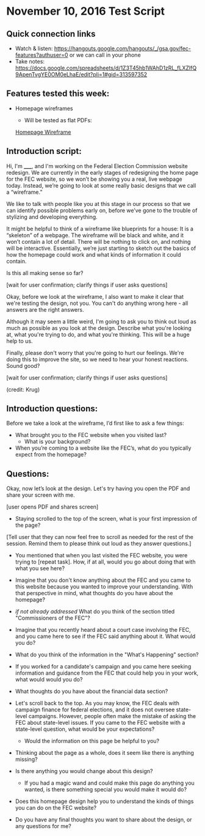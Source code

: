# November 10, 2016 Test Script

## Quick connection links

- Watch & listen: <https://hangouts.google.com/hangouts/_/gsa.gov/fec-features?authuser=0> or we can call in your phone
- Take notes: <https://docs.google.com/spreadsheets/d/1Z3T45hb1WAhD1zRL_fLXZlfQ9ApenTvgYE0OM0eLhaE/edit?pli=1#gid=313597352>

## Features tested this week:

- Homepage wireframes
   - Will be tested as flat PDFs:

   [Homepage Wireframe](https://github.com/18F/fec-cms/files/581431/homepage_revised_110716.pdf)

## Introduction script:

Hi, I'm **___**, and I'm working on the Federal Election Commission website redesign. We are currently in the early stages of redesigning the home page for the FEC website, so we won’t be showing you a real, live webpage today. Instead, we’re going to look at some really basic designs that we call a “wireframe.”

We like to talk with people like you at this stage in our process so that we can identify possible problems early on, before we’ve gone to the trouble of stylizing and developing everything.

It might be helpful to think of a wireframe like blueprints for a house: It is a “skeleton” of a webpage. The wireframe will be black and white, and it won’t contain a lot of detail. There will be nothing to click on, and nothing will be interactive.  Essentially, we’re just starting to sketch out the basics of how the homepage could work and what kinds of information it could contain.

Is this all making sense so far?

[wait for user confirmation; clarify things if user asks questions]

Okay, before we look at the wireframe, I also want to make it clear that we're testing the design, not you. You can't do anything wrong here - all answers are the right answers.

Although it may seem a little weird, I'm going to ask you to think out loud as much as possible as you look at the design. Describe what you're looking at, what you're trying to do, and what you're thinking. This will be a huge help to us.

Finally, please don't worry that you're going to hurt our feelings. We're doing this to improve the site, so we need to hear your honest reactions. Sound good?

[wait for user confirmation; clarify things if user asks questions]

(credit: Krug)

## Introduction questions:

Before we take a look at the wireframe, I’d first like to ask a few things:

- What brought you to the FEC website when you visited last?
	- What is your background?
- When you’re coming to a website like the FEC’s, what do you typically expect from the homepage?

## Questions:

Okay, now let’s look at the  design. Let's try having you open the PDF and share your screen with me.

[user opens PDF and shares screen]

- Staying scrolled to the top of the screen, what is your first impression of the page?

[Tell user that they can now feel free to scroll as needed for the rest of the session. Remind them to please think out loud as they answer questions.]

- You mentioned that when you last visited the FEC website, you were trying to [repeat task]. How, if at all, would you go about doing that with what you see here?

- Imagine that you don't know anything about the FEC and you came to this website because you wanted to improve your understanding. With that perspective in mind, what thoughts do you have about the homepage?

- _if not already addressed_ What do you think of the section titled "Commissioners of the FEC"?

- Imagine that you recently heard about a court case involving the FEC, and you came here to see if the FEC said anything about it. What would you do?

- What do you think of the information in the "What's Happening" section?

- If you worked for a candidate's campaign and you came here seeking information and guidance from the FEC that could help you in your work, what would would you do?

- What thoughts do you have about the financial data section?

-  Let's scroll back to the top. As you may know, the FEC deals with campaign finance for federal elections, and it does not oversee state-level campaigns. However, people often make the mistake of asking the FEC about state-level issues. If you came to the FEC website with a state-level question, what would be your expectations?
    - Would the information on this page be helpful to you?

- Thinking about the page as a whole, does it seem like there is anything missing?

- Is there anything you would change about this design?

   - If you had a magic wand and could make this page do anything you wanted, is there something special you would make it would do?

- Does this homepage design help you to understand the kinds of things you can do on the FEC website?

- Do you have any final thoughts you want to share about the design, or any questions for me?
